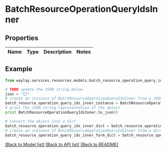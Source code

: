 # BatchResourceOperationQueryIdsInner


## Properties

Name | Type | Description | Notes
------------ | ------------- | ------------- | -------------

## Example

```python
from waylay.services.resources.models.batch_resource_operation_query_ids_inner import BatchResourceOperationQueryIdsInner

# TODO update the JSON string below
json = "{}"
# create an instance of BatchResourceOperationQueryIdsInner from a JSON string
batch_resource_operation_query_ids_inner_instance = BatchResourceOperationQueryIdsInner.from_json(json)
# print the JSON string representation of the object
print BatchResourceOperationQueryIdsInner.to_json()

# convert the object into a dict
batch_resource_operation_query_ids_inner_dict = batch_resource_operation_query_ids_inner_instance.to_dict()
# create an instance of BatchResourceOperationQueryIdsInner from a dict
batch_resource_operation_query_ids_inner_form_dict = batch_resource_operation_query_ids_inner.from_dict(batch_resource_operation_query_ids_inner_dict)
```
[[Back to Model list]](../README.md#documentation-for-models) [[Back to API list]](../README.md#documentation-for-api-endpoints) [[Back to README]](../README.md)


